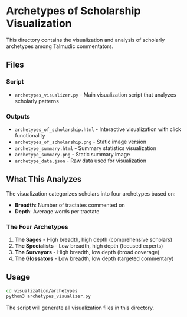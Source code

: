 # Archetypes of Scholarship Visualization

This directory contains the visualization and analysis of scholarly archetypes among Talmudic commentators.

## Files

### Script
- `archetypes_visualizer.py` - Main visualization script that analyzes scholarly patterns

### Outputs
- `archetypes_of_scholarship.html` - Interactive visualization with click functionality
- `archetypes_of_scholarship.png` - Static image version
- `archetype_summary.html` - Summary statistics visualization
- `archetype_summary.png` - Static summary image
- `archetype_data.json` - Raw data used for visualization

## What This Analyzes

The visualization categorizes scholars into four archetypes based on:
- **Breadth**: Number of tractates commented on
- **Depth**: Average words per tractate

### The Four Archetypes
1. **The Sages** - High breadth, high depth (comprehensive scholars)
2. **The Specialists** - Low breadth, high depth (focused experts)
3. **The Surveyors** - High breadth, low depth (broad coverage)
4. **The Glossators** - Low breadth, low depth (targeted commentary)

## Usage

```bash
cd visualization/archetypes
python3 archetypes_visualizer.py
```

The script will generate all visualization files in this directory.